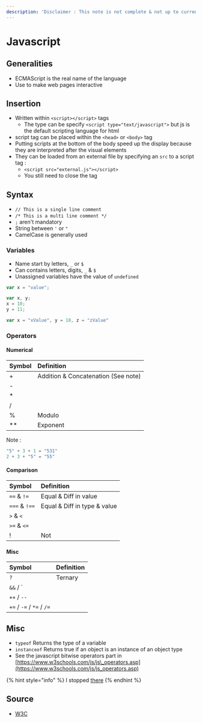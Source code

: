 ```yaml
---
description: 'Disclaimer : This note is not complete & not up to current standard'
---
```


# Javascript

## Generalities

* ECMAScript is the real name of the language
* Use to make web pages interactive

## Insertion

* Written within `<script></script>` tags
  * The type can be specify `<script type="text/javascript">` but js is the default scripting language for html
* script tag can be placed within the `<head>` or `<body>` tag
* Putting scripts at the bottom of the body speed up the display because they are interpreted after the visual elements
* They can be loaded from an external file by specifying an `src` to a script tag : 
  * `<script src="external.js"></script>`
  * You still need to close the tag

## Syntax

* `// This is a single line comment`
* `/* This is a multi line comment */`
* `;` aren't mandatory
* String between `'` or `"`
* CamelCase is generally used

### Variables

* Name start by letters, `_` or `$`
* Can contains letters, digits, `_` & `$`
* Unassigned variables have the value of `undefined`

```javascript
var x = "value";

var x, y;
x = 10;
y = 11;

var x = "xValue", y = 10, z = "zValue"
```

### Operators

#### Numerical

| Symbol | Definition |
| :--- | :--- |
| + | Addition & Concatenation \(See note\) |
| - |  |
| \* |  |
| / |  |
| % | Modulo |
| \*\* | Exponent |

Note : 

```javascript
"5" + 3 + 1 = "531" 
2 + 3 + "5" = "55"
```

#### Comparison

| Symbol | Definition |
| :--- | :--- |
| `==` & `!=` | Equal & Diff in value |
| `===` & `!==` | Equal & Diff in type & value |
| `>` & `<` |  |
| `>=` & `<=` |  |
| ! | Not |

#### Misc

| Symbol | Definition |
| :--- | :--- |
| `?` | Ternary |
| `&&` / `||` |  |
| `++` / `--` |  |
| `+=` / `-=` / `*=` / `/=` |  |

## Misc

* `typeof` Returns the type of a variable
* `instanceof` Returns true if an object is an instance of an object type
* See the javascript bitwise operators part in [https://www.w3schools.com/js/js\_operators.asp](https://www.w3schools.com/js/js_operators.asp)

{% hint style="info" %}
I stopped [there](https://www.w3schools.com/js/js_arithmetic.asp)
{% endhint %}

## Source

* [W3C](https://www.w3schools.com/js/default.asp)

